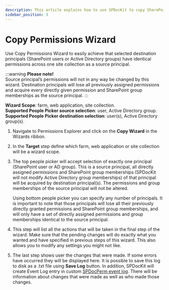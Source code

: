 ```yaml
---
description: This article explains how to use SPDocKit to copy SharePoint permissions from a specific user and assign these permissions to other users.
sidebar_position: 3
---
```


# Copy Permissions Wizard

Use Copy Permissions Wizard to easily achieve that selected destination principals (SharePoint users or Active Directory groups) have identical permissions across one site collection as a source principal.

:::warning
**Please note!**  
Source principal’s permissions will not in any way be changed by this wizard. Destination principals will lose all previously assigned permissions and acquire every directly given permission and SharePoint group memberships as the source principal.
:::

**Wizard Scope**: farm, web application, site collection.  
**Supported People Picker source selection**: user, Active Directory group.  
**Supported People Picker destination selection**: user(s), Active Directory group(s).

1. Navigate to Permissions Explorer and click on the **Copy Wizard** in the Wizards ribbon.
2. In the **Target** step define which farm, web application or site collection will be a wizard scope.
3. The top people picker will accept selection of exactly one principal (SharePoint user or AD group). This is a source principal, all directly assigned permissions and SharePoint group memberships (SPDocKit will not modify Active Directory group memberships) of that principal will be acquired by destination principal(s). The permissions and group memberships of the source principal will not be altered.

   Using bottom people picker you can specify any number of principals. It is important to note that those principals will lose all their previously directly granted permissions and SharePoint group memberships, and will only have a set of directly assigned permissions and group memberships identical to the source principal.

4. This step will list all the actions that will be taken in the final step of the wizard. Make sure that the pending changes will do exactly what you wanted and have specified in previous steps of this wizard. This also allows you to modify any settings you might not like.
5. The last step shows user the changes that were made. If some errors have occurred they will be displayed here. It is possible to save this log to disk as a .txt file using **Save Log** button. In addition, SPDocKit will create Event Log entry in custom [SPDocPerm event log](../spdockit-permission-management-event-log.md). There will be information about changes that were made as well as who made those changes.


